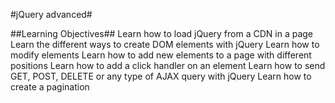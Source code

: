 #jQuery advanced#

##Learning Objectives##
Learn how to load jQuery from a CDN in a page
Learn the different ways to create DOM elements with jQuery
Learn how to modify elements
Learn how to add new elements to a page with different positions
Learn how to add a click handler on an element
Learn how to send GET, POST, DELETE or any type of AJAX query with jQuery
Learn how to create a pagination